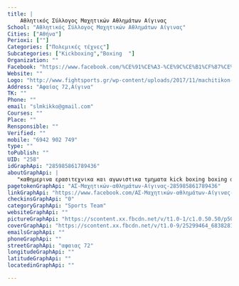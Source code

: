```yaml
---
title: |
    Αθλητικός Σύλλογος Μαχητικών Αθλημάτων Αίγινας
School: "Αθλητικός Σύλλογος Μαχητικών Αθλημάτων Αίγινας"
Cities: ["Αθήνα"]
Perioxi: [""]
Categories: ["Πολεμικές τέχνες"]
Subcategories: ["Kickboxing","Boxing  "]
Organization: ""
Facebook: "https://www.facebook.com/%CE%91%CE%A3-%CE%9C%CE%B1%CF%87%CE%B7%CF%84%CE%B9%CE%BA%CF%8E%CE%BD-%CE%B1%CE%B8%CE%BB%CE%B7%CE%BC%CE%AC%CF%84%CF%89%CE%BD-%CE%91%CE%AF%CE%B3%CE%B9%CE%BD%CE%B1%CF%82-285985861789436/"
Website: ""
Logo: "http://www.fightsports.gr/wp-content/uploads/2017/11/machitikon-athlimaton-aigina-logo.jpg"
Address: "Αφαίας 72,Αίγινα"
TK: ""
Phone: ""
email: "slmkikko@gmail.com"
Courses: ""
Place: ""
Rensponsible: ""
Verified: ""
mobile: "6942 902 749"
type: ""
toPublish: ""
UID: "258"
idGraphApi: "285985861789436"
aboutGraphApi: | 
   "καθημερινα ερασιτεχνικα και αγωνιστικα τμηματα kick boxing boxing απο τις 5:30 το απογευμα εως τις 9:30 "
pagetokenGraphApi: "ΑΣ-Μαχητικών-αθλημάτων-Αίγινας-285985861789436"
linkGraphApi: "https://www.facebook.com/ΑΣ-Μαχητικών-αθλημάτων-Αίγινας-285985861789436/"
checkinsGraphApi: "0"
categoryGraphApi: "Sports Team"
websiteGraphApi: ""
pictureGraphApi: "https://scontent.xx.fbcdn.net/v/t1.0-1/c1.0.50.50/p50x50/16406755_487743038280383_837168084697089875_n.jpg?oh=ebe280c1f2fbacd9f59347f968f82dae&amp;oe=5B476C71"
coverGraphApi: "https://scontent.xx.fbcdn.net/v/t1.0-9/25299464_683828142005204_5706034806336588107_n.jpg?oh=62c340278ce614a2c478950f5a034a77&amp;oe=5B4D605C"
emailsGraphApi: ""
phoneGraphApi: ""
streetGraphApi: "αφαιας 72"
longitudeGraphApi: ""
latitudeGraphApi: ""
locatedinGraphApi: ""

---
```




